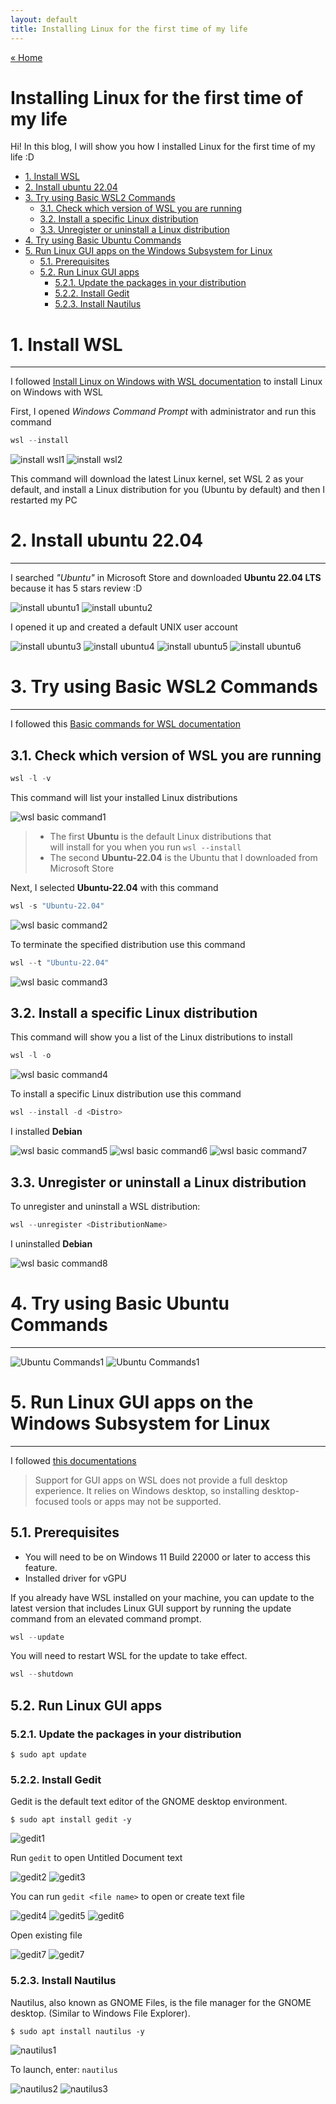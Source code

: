 ```yaml
---
layout: default
title: Installing Linux for the first time of my life
---
```


[« Home](https://jedsadasrijunpoe.github.io/)

<h1>Installing Linux for the first time of my life</h1>

Hi! In this blog, I will show you how I installed Linux for the first time of my life :D

- [1. Install WSL](#1-install-wsl)
- [2. Install ubuntu 22.04](#2-install-ubuntu-2204)
- [3. Try using Basic WSL2 Commands](#3-try-using-basic-wsl2-commands)
  - [3.1. Check which version of WSL you are running](#31-check-which-version-of-wsl-you-are-running)
  - [3.2. Install a specific Linux distribution](#32-install-a-specific-linux-distribution)
  - [3.3. Unregister or uninstall a Linux distribution](#33-unregister-or-uninstall-a-linux-distribution)
- [4. Try using Basic Ubuntu Commands](#4-try-using-basic-ubuntu-commands)
- [5. Run Linux GUI apps on the Windows Subsystem for Linux](#5-run-linux-gui-apps-on-the-windows-subsystem-for-linux)
  - [5.1. Prerequisites](#51-prerequisites)
  - [5.2. Run Linux GUI apps](#52-run-linux-gui-apps)
    - [5.2.1. Update the packages in your distribution](#521-update-the-packages-in-your-distribution)
    - [5.2.2. Install Gedit](#522-install-gedit)
    - [5.2.3. Install Nautilus](#523-install-nautilus)


# 1. Install WSL

---

I followed [Install Linux on Windows with WSL documentation](https://docs.microsoft.com/en-us/windows/wsl/install) to install Linux on Windows with WSL

First, I opened *Windows Command Prompt* with administrator and run this command

```PowerShell
wsl --install
```

![install wsl1](/images/install-linux/Screenshot%202022-07-31%20124136.png)
![install wsl2](/images/install-linux/Screenshot%202022-07-31%20124321.png)

This command will download the latest Linux kernel, set WSL 2 as your default, and install a Linux distribution for you (Ubuntu by default) and then I restarted my PC

# 2. Install ubuntu 22.04

---

I searched *"Ubuntu"* in Microsoft Store and downloaded **Ubuntu 22.04 LTS** because it has 5 stars review :D

![install ubuntu1](/images/install-linux/Screenshot%202022-08-03%20123001.png)
![install ubuntu2](/images/install-linux/Screenshot%202022-08-03%20123024.png)

I opened it up and created a default UNIX user account

![install ubuntu3](/images/install-linux/Screenshot%202022-08-03%20124746.png)
![install ubuntu4](/images/install-linux/Screenshot%202022-08-03%20124818.png)
![install ubuntu5](/images/install-linux/Screenshot%202022-08-03%20124923.png)
![install ubuntu6](/images/install-linux/Screenshot%202022-08-03%20125925.png)

# 3. Try using Basic WSL2 Commands

---

I followed this [Basic commands for WSL documentation](https://docs.microsoft.com/en-us/windows/wsl/basic-commands)

## 3.1. Check which version of WSL you are running

```PowerShell
wsl -l -v
```

This command will list your installed Linux distributions

![wsl basic command1](/images/install-linux/Screenshot%202022-08-04-201642-wsl-command.png)

> - The first **Ubuntu** is the default Linux distributions that  
will install for you when you run `wsl --install`  
> - The second **Ubuntu-22.04** is the Ubuntu that I downloaded from Microsoft Store

Next, I selected **Ubuntu-22.04** with this command

```PowerShell
wsl -s "Ubuntu-22.04"
```

![wsl basic command2](\images\install-linux\Screenshot-2022-08-04-205556-wsl-command.png)

To terminate the specified distribution use this command

```PowerShell
wsl --t "Ubuntu-22.04"
```

![wsl basic command3](\images\install-linux\Screenshot-2022-08-04-212439-wsl-command.png)

## 3.2. Install a specific Linux distribution

This command will show you a list of the Linux distributions to install

```PowerShell
wsl -l -o
```

![wsl basic command4](\images\install-linux\Screenshot-2022-08-04-213744-wsl-command.png)

To install a specific Linux distribution use this command

```PowerShell
wsl --install -d <Distro>
```

I installed **Debian**

![wsl basic command5](\images\install-linux\Screenshot-2022-08-04-214251-wsl-command.png)
![wsl basic command6](\images\install-linux\Screenshot-2022-08-04-214334-wsl-command.png)
![wsl basic command7](\images\install-linux\Screenshot-2022-08-04-214406-wsl-command.png)

## 3.3. Unregister or uninstall a Linux distribution

To unregister and uninstall a WSL distribution:

```PowerShell
wsl --unregister <DistributionName>
```

I uninstalled **Debian**

![wsl basic command8](\images\install-linux\Screenshot-2022-08-04-214930-wsl-command.png)

# 4. Try using Basic Ubuntu Commands

---

![Ubuntu Commands1](\images\install-linux\Screenshot-2022-08-04-224850-ubuntu-commands.png)
![Ubuntu Commands1](\images\install-linux\Screenshot-2022-08-04-225046-ubuntu-commands.png)

# 5. Run Linux GUI apps on the Windows Subsystem for Linux

---

I followed [this documentations](https://docs.microsoft.com/en-us/windows/wsl/tutorials/gui-apps)

>Support for GUI apps on WSL does not provide a full desktop experience. It relies on Windows desktop, so installing desktop-focused tools or apps may not be supported.

## 5.1. Prerequisites

- You will need to be on Windows 11 Build 22000 or later to access this feature.
- Installed driver for vGPU

If you already have WSL installed on your machine, you can update to the latest version that includes Linux GUI support by running the update command from an elevated command prompt.

```PowerShell
wsl --update
```

You will need to restart WSL for the update to take effect.

```PowerShell
wsl --shutdown
```

## 5.2. Run Linux GUI apps

### 5.2.1. Update the packages in your distribution

```ShellSession
$ sudo apt update
```

### 5.2.2. Install Gedit

Gedit is the default text editor of the GNOME desktop environment.

```ShellSession
$ sudo apt install gedit -y
```

![gedit1](\images\install-linux\Screenshot-2022-08-05-000105-linux-gui-apps.png)

Run `gedit` to open Untitled Document text

![gedit2](\images\install-linux\Screenshot-2022-08-05-000531-linux-gui-apps.png)
![gedit3](\images\install-linux\Screenshot-2022-08-05-000622-linux-gui-apps.png)

You can run `gedit <file name>` to open or create text file

![gedit4](\images\install-linux\Screenshot-2022-08-05-000953-linux-gui-apps.png)
![gedit5](\images\install-linux\Screenshot-2022-08-05-001027-linux-gui-apps.png)
![gedit6](\images\install-linux\Screenshot-2022-08-05-001237-linux-gui-apps.png)

Open existing file

![gedit7](\images\install-linux\Screenshot-2022-08-05-001319-linux-gui-apps.png)
![gedit7](\images\install-linux\Screenshot-2022-08-05-001348-linux-gui-apps.png)

### 5.2.3. Install Nautilus

Nautilus, also known as GNOME Files, is the file manager for the GNOME desktop. (Similar to Windows File Explorer).

```ShellSession
$ sudo apt install nautilus -y
```

![nautilus1](\images\install-linux\Screenshot-2022-08-05-003055-nautilus.png)

To launch, enter: `nautilus`

![nautilus2](\images\install-linux\Screenshot-2022-08-05-003221-nautilus.png)
![nautilus3](\images\install-linux\Screenshot-2022-08-05-003248-nautilus.png)
